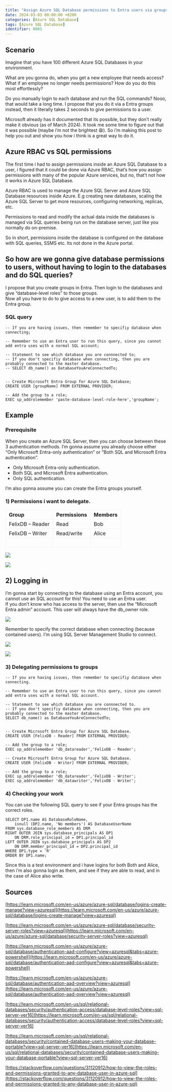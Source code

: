 ```yaml
---
title: "Assign Azure SQL Database permissions to Entra users via groups"
date: 2024-03-03 00:00:00 +0200
categories: [Azure SQL Database]
tags: [Azure SQL Database]
identifier: 0001
---
```


## **Scenario**

Imagine that you have 100 different Azure SQL Databases in your environment.

What are you gonna do, when you get a new employee that needs access? What if an employee no longer needs permissions? How do you do this most effortlessly?

Do you manually login to each database and run the SQL commands? Nooo, that would take a long time. I propose that you do it via a Entra groups instead, then it literally takes 2 seconds to give permissions to a user.

Microsoft already has it documented that its possible, but they don’t really make it obvious (as of March 2024). It took me some time to figure out that it was possible (maybe i’m not the brightest 😄). So i’m making this post to help you out and show you how i think is a great way to do it.

## **Azure RBAC vs SQL permissions**

The first time i had to assign permissions inside an Azure SQL Database to a user, i figured that it could be done via Azure RBAC, that’s how you assign permissions with many of the popular Azure services, but no, that’t not how it works in Azure SQL Database.

Azure RBAC is used to manage the Azure SQL Server and Azure SQL Database resources inside Azure. E.g creating new databases, scaling the Azure SQL Server to get more resources, configuring networking, replicas, etc.

Permissions to read and modify the actual data inside the databases is managed via SQL queries being run on the database server, just like you normally do on-premise.

So in short, permissions inside the database is configured on the database with SQL queries, SSMS etc. Its not done in the Azure portal.

## **So how are we gonna give database permissions to users, without having to login to the databases and do SQL queries?**

I propose that you create groups in Entra. Then login to the databases and give “database-level roles” to those groups.  
Now all you have to do to give access to a new user, is to add them to the Entra group.

### **SQL query**

```plaintext
-- If you are having issues, then remember to specifiy database when connecting;

-- Remember to use an Entra user to run this query, since you cannot add entra uses with a normal SQL account;

-- Statement to see which database you are connnected to;
-- If you don't specifiy database when connecting, then you are probably connected to the master database.
-- SELECT db_name() as DatabaseYouAreConnectedTo;


-- Create Microsoft Entra Group for Azure SQL Database;
CREATE USER [groupName] FROM EXTERNAL PROVIDER;

-- Add the group to a role;
EXEC sp_addrolemember 'paste-database-level-role-here','groupName';
```

## **Example**

### **Prerequisite**

When you create an Azure SQL Server, then you can choose between these 3 authentication methods. I’m gonna assume you already choose either “Only Microsoft Entra-only authentication” or “Both SQL and Microsoft Entra authentication”.

*   Only Microsoft Entra-only authentication.
*   Both SQL and Microsoft Entra authentication.
*   Only SQL authentication.

I’m also gonna assume you can create the Entra groups yourself.

### **1) Permissions i want to delegate.**

<table style="border-width:0px;"><tbody><tr><td style="border:1px solid rgb(240, 240, 240);padding:4px 10px;"><strong>Group</strong></td><td style="border:1px solid rgb(240, 240, 240);padding:4px 10px;"><strong>Permissions</strong></td><td style="border:1px solid rgb(240, 240, 240);padding:4px 10px;"><strong>Members</strong></td></tr><tr><td style="border:1px solid rgb(240, 240, 240);padding:4px 10px;">FelixDB – Reader</td><td style="border:1px solid rgb(240, 240, 240);padding:4px 10px;">Read</td><td style="border:1px solid rgb(240, 240, 240);padding:4px 10px;">Bob</td></tr><tr><td style="border:1px solid rgb(240, 240, 240);padding:4px 10px;">FelixDB – Writer</td><td style="border:1px solid rgb(240, 240, 240);padding:4px 10px;">Read/write</td><td style="border:1px solid rgb(240, 240, 240);padding:4px 10px;">Alice</td></tr><tr><td style="border:1px solid rgb(240, 240, 240);padding:4px 10px;">&nbsp;</td><td style="border:1px solid rgb(240, 240, 240);padding:4px 10px;">&nbsp;</td><td style="border:1px solid rgb(240, 240, 240);padding:4px 10px;">&nbsp;</td></tr></tbody></table>

![](assets/post-content/0001/pic1.png)

![](assets/post-content/0001/pic2.png)

## **2) Logging in**

I’m gonna start by connecting to the database using an Entra account, you cannot use an SQL account for this! You need to use an Entra user.  
If you don’t know who has access to the server, then use the “Microsoft Entra admin” account. This user will always have the db\_owner role.

![](assets\post-content\0001\pic3.png)

Remember to specify the correct database when connecting (because contained users). I’m using SQL Server Management Studio to connect.

![](assets\post-content\0001\pic4.png)

![](assets\post-content\0001\pic5.png)

### **3) Delegating permissions to groups**

```plaintext
-- If you are having issues, then remember to specifiy database when connecting.

-- Remember to use an Entra user to run this query, since you cannot add entra uses with a normal SQL account.

-- Statement to see which database you are connnected to.
-- If you don't specifiy database when connecting, then you are probably connected to the master database.
SELECT db_name() as DatabaseYouAreConnectedTo;


-- Create Microsoft Entra Group for Azure SQL Database.
CREATE USER [FelixDB - Reader] FROM EXTERNAL PROVIDER;

-- Add the group to a role;
EXEC sp_addrolemember 'db_datareader','FelixDB - Reader';

-- Create Microsoft Entra Group for Azure SQL Database.
CREATE USER [FelixDB - Writer] FROM EXTERNAL PROVIDER;

-- Add the group to a role;
EXEC sp_addrolemember 'db_datareader','FelixDB - Writer';
EXEC sp_addrolemember 'db_datawriter','FelixDB - Writer';
```

### **4) Checking your work**

You can use the following SQL query to see if your Entra groups has the correct roles.

```plaintext
SELECT DP1.name AS DatabaseRoleName,   
    isnull (DP2.name, 'No members') AS DatabaseUserName   
FROM sys.database_role_members AS DRM  
RIGHT OUTER JOIN sys.database_principals AS DP1  
    ON DRM.role_principal_id = DP1.principal_id  
LEFT OUTER JOIN sys.database_principals AS DP2  
    ON DRM.member_principal_id = DP2.principal_id  
WHERE DP1.type = 'R'
ORDER BY DP1.name; 
```

Since this is a test environment and i have logins for both Both and Alice, then i’m also gonna login as them, and see if they are able to read, and in the case of Alice also write.

## **Sources**

[https://learn.microsoft.com/en-us/azure/azure-sql/database/logins-create-manage?view=azuresql](https://learn.microsoft.com/en-us/azure/azure-sql/database/logins-create-manage?view=azuresql)

[https://learn.microsoft.com/en-us/azure/azure-sql/database/security-server-roles?view=azuresql](https://learn.microsoft.com/en-us/azure/azure-sql/database/security-server-roles?view=azuresql)

[https://learn.microsoft.com/en-us/azure/azure-sql/database/authentication-aad-configure?view=azuresql&tabs=azure-powershell](https://learn.microsoft.com/en-us/azure/azure-sql/database/authentication-aad-configure?view=azuresql&tabs=azure-powershell)

[https://learn.microsoft.com/en-us/azure/azure-sql/database/authentication-aad-overview?view=azuresql](https://learn.microsoft.com/en-us/azure/azure-sql/database/authentication-aad-overview?view=azuresql)

[https://learn.microsoft.com/en-us/sql/relational-databases/security/authentication-access/database-level-roles?view=sql-server-ver16](https://learn.microsoft.com/en-us/sql/relational-databases/security/authentication-access/database-level-roles?view=sql-server-ver16)

[https://learn.microsoft.com/en-us/sql/relational-databases/security/contained-database-users-making-your-database-portable?view=sql-server-ver16](https://learn.microsoft.com/en-us/sql/relational-databases/security/contained-database-users-making-your-database-portable?view=sql-server-ver16)

[https://stackoverflow.com/questions/31120912/how-to-view-the-roles-and-permissions-granted-to-any-database-user-in-azure-sql](https://stackoverflow.com/questions/31120912/how-to-view-the-roles-and-permissions-granted-to-any-database-user-in-azure-sql)